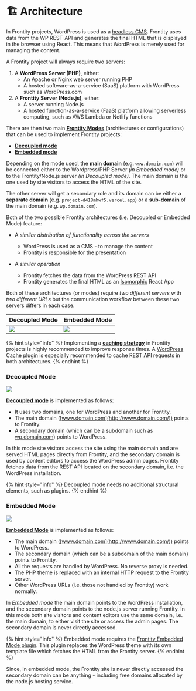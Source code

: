 # 🏗 Architecture

In Frontity projects, WordPress is used as a [headless CMS](https://css-tricks.com/what-is-a-headless-cms/). Frontity uses data from the WP REST-API and generates the final HTML that is displayed in the browser using React. This means that WordPress is merely used for managing the content.

A Frontity project will always require two servers:

1. A **WordPress Server (PHP)**, either:
    - An Apache or Nginx web server running PHP
    - A hosted software-as-a-service (SaaS) platform with WordPress such as WordPress.com
2. A **Frontity Server (Node.js)**, either:
    - A server running Node.js
    - A hosted function-as-a-service (FaaS) platform allowing serverless computing, such as AWS Lambda or Netlify functions

There are then two main **[Frontity Modes](https://excalidraw.com/#json=5295841782792192,H5-J_CUaq_wM0KYYacHysg)** (architectures or configurations) that can be used to implement Frontity projects:

- [**Decoupled mode**](decoupled-mode.md)
- [**Embedded mode**](embedded-mode.md)

Depending on the mode used, the **main domain** (e.g. `www.domain.com`) will be connected either to the Wordpress/PHP Server _(in Embedded mode)_ or to the Frontity/Node.js server _(in Decoupled mode)_. The main domain is the one used by site visitors to access the HTML of the site.

The other server will get a secondary role and its domain can be either a **separate domain** (e.g. `project-d418mhwf5.vercel.app`) or a **sub-domain** of the main domain (e.g. `wp.domain.com`).

Both of the two possible Frontity architectures (i.e. Decoupled or Embedded Mode) feature:

- A _similar distribution of functionality across the servers_
  - WordPress is used as a CMS - to manage the content
  - Frontity is responsible for the presentation

- A _similar operation_
  - Frontity fetches the data from the WordPress REST API
  - Frontity generates the final HTML as an [Isomorphic](../isomorphic-react.md) React App

Both of these architectures (or modes) require _two different servers_ with _two different URLs_ but the communication workflow between these two servers differs in each case.

| Decoupled Mode | Embedded Mode |
| --- | ---- |
| ![](https://frontity.org/wp-content/uploads/2021/05/workflow-decoupled-mode.png) | ![](https://frontity.org/wp-content/uploads/2021/05/workflow-embedded-mode.png) |

{% hint style="info" %}
Implementing a [**caching strategy**](../performance/caching.md) in Frontity projects is highly recommended to improve response times. A [WordPress Cache plugin](https://wordpress.org/plugins/simple-cache/) is especially recommended to cache REST API requests in both architectures.
{% endhint %}


### Decoupled Mode

![](https://frontity.org/wp-content/uploads/2021/05/decoupled-mode-simple-diagram.png)

**[Decoupled mode](decoupled-mode.md)** is implemented as follows:
- It uses two domains, one for WordPress and another for Frontity.
- The main domain ([www.domain.com](http://www.domain.com/)) points to Frontity.
- A secondary domain (which can be a subdomain such as [wp.domain.com](http://wp.domain.com/)) points to WordPress.

In this mode site visitors access the site using the main domain and are served HTML pages directly from Frontity, and the secondary domain is used by content editors to access the WordPress admin pages. Frontity fetches data from the REST API located on the secondary domain, i.e. the WordPress installation.

{% hint style="info" %}
Decoupled mode needs no additional structural elements, such as plugins.
{% endhint %}


### Embedded Mode

![](https://frontity.org/wp-content/uploads/2021/05/embedded-mode-simple-diagram.png)

**[Embedded Mode](embedded-mode.md)** is implemented as follows:

- The main domain ([www.domain.com](http://www.domain.com/)) points to WordPress.
- The secondary domain (which can be a subdomain of the main domain) points to Frontity.
- All the requests are handled by WordPress. No reverse proxy is needed.
- The PHP theme is replaced with an internal HTTP request to the Frontity server.
- Other WordPress URLs (i.e. those not handled by Frontity) work normally.

In *Embedded mode* the main domain points to the WordPress installation, and the secondary domain points to the node.js server running Frontity. In this mode both site visitors and content editors use the same domain, i.e. the main domain, to either visit the site or access the admin pages. The secondary domain is never directly accessed.


{% hint style="info" %}
Embedded mode requires the [Frontity Embedded Mode plugin](https://api.frontity.org/frontity-plugins/embedded-mode). This plugin replaces the WordPress theme with its own template file which fetches the HTML from the Frontity server. 
{% endhint %}


Since, in embedded mode, the Frontity site is never directly accessed the secondary domain can be anything - including free domains allocated by the node.js hosting service.
